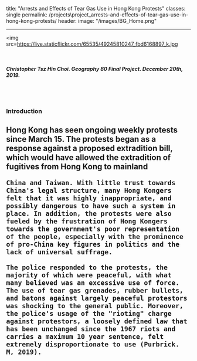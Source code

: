 title: "Arrests and Effects of Tear Gas Use in Hong Kong Protests"
classes: single
permalink: /projects\project_arrests-and-effects-of-tear-gas-use-in-hong-kong-protests/
header:
  image: "/images/BG_Home.png"

---

<img
       src=https://live.staticflickr.com/65535/49245810247_fbd6168897_k.jpg

  <br>

  <h5>
  Christopher Tsz Hin Choi. Geography 80 Final Project. December 20th, 2019.
  </h5>

  <br>
  <br>
  <h3>
       Introduction
	   </h3>
	<h2>
		Hong Kong has seen ongoing weekly protests since March 15. The protests began as a response against a proposed extradition bill, which would have allowed the extradition of fugitives from Hong Kong to mainland

    China and Taiwan. With little trust towards China's legal structure, many Hong Kongers felt that it was highly inappropriate, and possibly dangerous to have such a system in place. In addition, the protests were also fueled by the frustration of Hong Kongers towards the government's poor representation of the people, especially with the prominence of pro-China key figures in politics and the lack of universal suffrage.

    The police responded to the protests, the majority of which were peaceful, with what many believed was an excessive use of force. The use of tear gas grenades, rubber bullets, and batons against largely peaceful protestors was shocking to the general public. Moreover, the police's usage of the "rioting" charge against protestors, a loosely defined law that has been unchanged since the 1967 riots and carries a maximum 10 year sentence, felt extremely disproportionate to use (Purbrick. M, 2019).
  </h2>
